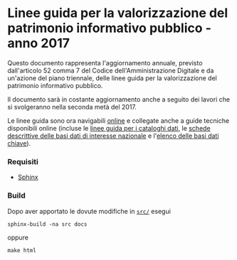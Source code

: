 # Linee guida per la valorizzazione del patrimonio informativo pubblico - anno 2017

Questo documento rappresenta l'aggiornamento annuale, previsto dall'articolo 52 comma 7 del Codice dell'Amministrazione Digitale e da un'azione del piano triennale, delle linee guida per la valorizzazione del patrimonio informativo pubblico.

Il documento sarà in costante aggiornamento anche a seguito dei lavori che si svolgeranno nella seconda metà del 2017.

Le linee guida sono ora navigabili [online](http://lg-patrimonio-pubblico.readthedocs.io/it/latest/) e collegate anche a guide tecniche disponibili online (incluse le [linee guida per i cataloghi dati](https://linee-guida-cataloghi-dati-profilo-dcat-ap-it.readthedocs.io/it/latest/), le [schede descrittive delle basi dati di interesse nazionale](http://pianotri-schede-bdin.readthedocs.io/en/latest/) e l'[elenco delle basi dati chiave](http://elenco-basi-di-dati-chiave.readthedocs.io/it/latest/)).

### Requisiti

- [Sphinx](http://www.sphinx-doc.org/en/stable/)

### Build
Dopo aver apportato le dovute modifiche in [`src/`](./src) esegui

```
sphinx-build -na src docs
```

oppure

```
make html
```
